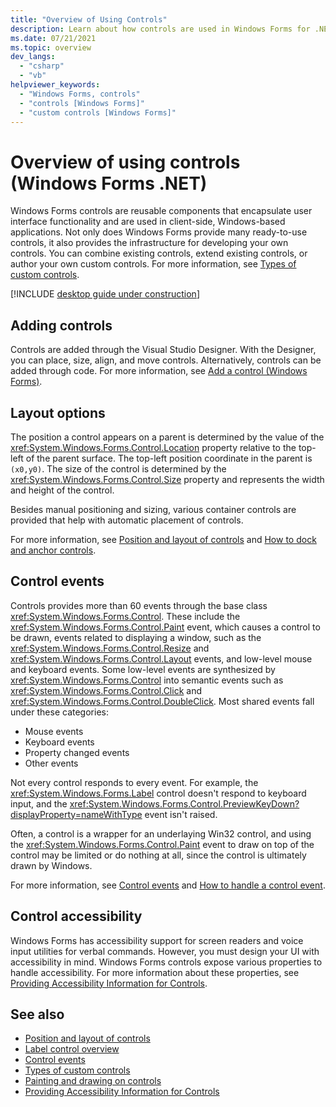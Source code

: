 ```yaml
---
title: "Overview of Using Controls"
description: Learn about how controls are used in Windows Forms for .NET. Controls are reusable components that provide functionality to the user. Many ready-to-use controls are provided. You can also make new controls.
ms.date: 07/21/2021
ms.topic: overview
dev_langs: 
  - "csharp"
  - "vb"
helpviewer_keywords: 
  - "Windows Forms, controls"
  - "controls [Windows Forms]"
  - "custom controls [Windows Forms]"
---
```

# Overview of using controls (Windows Forms .NET)

Windows Forms controls are reusable components that encapsulate user interface functionality and are used in client-side, Windows-based applications. Not only does Windows Forms provide many ready-to-use controls, it also provides the infrastructure for developing your own controls. You can combine existing controls, extend existing controls, or author your own custom controls. For more information, see [Types of custom controls](custom.md).

[!INCLUDE [desktop guide under construction](../../includes/desktop-guide-preview-note.md)]

## Adding controls

Controls are added through the Visual Studio Designer. With the Designer, you can place, size, align, and move controls. Alternatively, controls can be added through code. For more information, see [Add a control (Windows Forms)](how-to-add-to-a-form.md).

## Layout options

The position a control appears on a parent is determined by the value of the <xref:System.Windows.Forms.Control.Location> property relative to the top-left of the parent surface. The top-left position coordinate in the parent is `(x0,y0)`. The size of the control is determined by the <xref:System.Windows.Forms.Control.Size> property and represents the width and height of the control.

Besides manual positioning and sizing, various container controls are provided that help with automatic placement of controls.

For more information, see [Position and layout of controls](layout.md) and [How to dock and anchor controls](how-to-dock-and-anchor.md).

## Control events

Controls provides more than 60 events through the base class <xref:System.Windows.Forms.Control>. These include the <xref:System.Windows.Forms.Control.Paint> event, which causes a control to be drawn, events related to displaying a window, such as the <xref:System.Windows.Forms.Control.Resize> and <xref:System.Windows.Forms.Control.Layout> events, and low-level mouse and keyboard events. Some low-level events are synthesized by <xref:System.Windows.Forms.Control> into semantic events such as <xref:System.Windows.Forms.Control.Click> and <xref:System.Windows.Forms.Control.DoubleClick>. Most shared events fall under these categories:

- Mouse events
- Keyboard events
- Property changed events
- Other events

Not every control responds to every event. For example, the <xref:System.Windows.Forms.Label> control doesn't respond to keyboard input, and the <xref:System.Windows.Forms.Control.PreviewKeyDown?displayProperty=nameWithType> event isn't raised.

Often, a control is a wrapper for an underlaying Win32 control, and using the <xref:System.Windows.Forms.Control.Paint> event to draw on top of the control may be limited or do nothing at all, since the control is ultimately drawn by Windows.

For more information, see [Control events](events.md) and [How to handle a control event](how-to-add-an-event-handler.md).

## Control accessibility

Windows Forms has accessibility support for screen readers and voice input utilities for verbal commands. However, you must design your UI with accessibility in mind. Windows Forms controls expose various properties to handle accessibility. For more information about these properties, see [Providing Accessibility Information for Controls](provide-accessibility-information.md).

## See also

- [Position and layout of controls](layout.md)
- [Label control overview](labels.md)
- [Control events](events.md)
- [Types of custom controls](custom.md)
- [Painting and drawing on controls](custom-painting-drawing.md)
- [Providing Accessibility Information for Controls](provide-accessibility-information.md)
